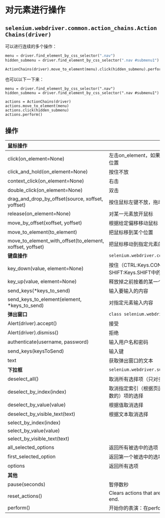 # 对元素进行操作

## `selenium.webdriver.common.action_chains.ActionChains(driver)`

可以进行连续的多个操作：

```python
menu = driver.find_element_by_css_selector(".nav")
hidden_submenu = driver.find_element_by_css_selector(".nav #submenu1")

ActionChains(driver).move_to_element(menu).click(hidden_submenu).perform()
```

也可以以下一下来：

```text
menu = driver.find_element_by_css_selector(".nav")
hidden_submenu = driver.find_element_by_css_selector(".nav #submenu1")

actions = ActionChains(driver)
actions.move_to_element(menu)
actions.click(hidden_submenu)
actions.perform()
```

## 操作

| **鼠标操作** |  |
| :--- | :--- |
| click\(on\_element=None\) | 左击on\_element，如果on\_element为空，则点击当前鼠标位置 |
| click\_and\_hold\(on\_element=None\) | 按住不放 |
| context\_click\(on\_element=None\) | 右击 |
| double\_click\(on\_element=None\) | 双击 |
| drag\_and\_drop\_by\_offset\(source, xoffset, yoffset\) | 按住鼠标左键不放，拖动xoffset和yoffset后放掉 |
| release\(on\_element=None\) | 对某一元素放开鼠标 |
| move\_by\_offset\(xoffset, yoffset\) | 根据给定偏移移动鼠标 |
| move\_to\_element\(to\_element\) | 把鼠标移到某个位置 |
| move\_to\_element\_with\_offset\(to\_element, xoffset, yoffset\) | 把鼠标移动到指定元素的某个地方 |
| **键盘操作** | `selenium.webdriver.common.keys.Keys` |
| key\_down\(value, element=None\) | 按住（CTRL:Keys.CONTROL、ALT:Keys.ALTER、SHIFT:Keys.SHIFT中的某一个）不放 |
| key\_up\(value, element=None\) | 释放掉之前按着的某一个键 |
| send\_keys\(\*keys\_to\_send\) | 输入要输入的内容 |
| send\_keys\_to\_element\(element, \*keys\_to\_send\) | 对指定元素输入内容 |
| **弹出窗口** | `class selenium.webdriver.common.alert.Alert(driver)` |
| Alert\(driver\).accept\(\) | 接受 |
| Alert\(driver\).dismiss\(\) | 拒绝 |
| authenticate\(username, password\) | 输入用户名和密码 |
| send\_keys\(keysToSend\) | 输入键 |
| text | 获取弹出窗口的文本 |
| **下拉框** | `selenium.webdriver.support.select.Select(webelement)` |
| deselect\_all\(\) | 取消所有选择项（只对多选框有效） |
| deselect\_by\_index\(index\) | 取消指定索引（根据页面代码里面选项的索引，而不是自己数的）项的选择 |
| deselect\_by\_value\(value\) | 根据值取消选择 |
| deselect\_by\_visible\_text\(text\) | 根据文本取消选择 |
| select\_by\_index\(index\) |  |
| select\_by\_value\(value\) |  |
| select\_by\_visible\_text\(text\) |  |
| all\_selected\_options | 返回所有被选中的选项 |
| first\_selected\_option | 返回第一个被选中的选项 |
| options | 返回所有选项 |
| **其他** |  |
| pause\(seconds\) | 暂停数秒 |
| reset\_actions\(\) | Clears actions that are already stored on the remote end. |
| perform\(\) | 开始你的表演：在perform之前的所有操作开始按顺序执行 |


